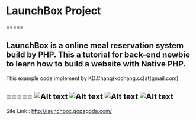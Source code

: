 # LaunchBox Project 
=====
## LaunchBox is a online meal reservation system build by PHP. This a tutorial for back-end newbie to learn how to build a website with Native PHP. 

This example code implement by KD.Chang(kdchang.cc[at]gmail.com)

=====
![Alt text](assets/image/index.png)
![Alt text](assets/image/order_1.png)
![Alt text](assets/image/order_2.png)
![Alt text](assets/image/admin.png)
-----
Site Link : http://launchbox.gopagoda.com/
